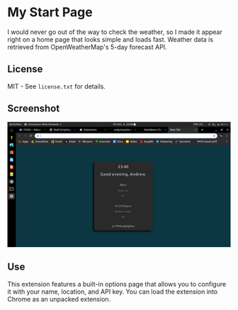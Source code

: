 # My Start Page
I would never go out of the way to check the weather, so I made it appear right on a home page that looks simple and loads fast. Weather data is retrieved from OpenWeatherMap's 5-day forecast API.
## License
MIT - See `license.txt` for details.
## Screenshot
![Start page screenshot](./assets/screenshot.png "Start page screenshot")
## Use
This extension features a built-in options page that allows you to configure it with your name, location, and API key. You can load the extension into Chrome as an unpacked extension.
